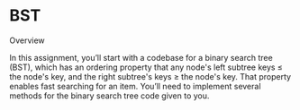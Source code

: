 # BST

Overview

In this assignment, you’ll start with a codebase for a binary search tree (BST), which has an ordering property that any node's left subtree keys ≤ the node's key, and the right subtree's keys ≥ the node's key. That property enables fast searching for an item. You’ll need to implement several methods for the binary search tree code given to you.
